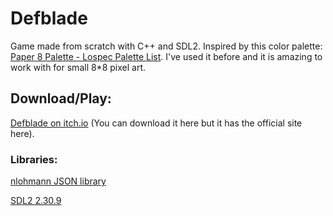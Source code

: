 # Defblade

Game made from scratch with C++ and SDL2. Inspired by this color palette: [Paper 8 Palette - Lospec Palette List](https://lospec.com/palette-list/paper-8). I've used it before and it is amazing to work with for small 8*8 pixel art.

## Download/Play:

[Defblade on itch.io](https://snej55.itch.io/defblade) (You can download it here but it has the official site here).

### Libraries:

[nlohmann JSON library](https://github.com/nlohmann/json)

[SDL2 2.30.9](https://libsdl.org/)
